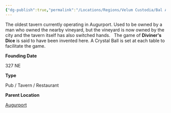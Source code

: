 ```yaml
---
{"dg-publish":true,"permalink":"/Locations/Regions/Velum Custodia/Bal Ascetica/Settlements/Augurport/The Wine-stained Rogue/"}
---
```


The oldest tavern currently operating in Augurport. Used to be owned by a man who owned the nearby vineyard, but the vineyard is now owned by the city and the tavern itself has also switched hands.   The game of **Diviner's Dice** is said to have been invented here. A Crystal Ball is set at each table to facilitate the game.

**Founding Date**

327 NE

**Type**

Pub / Tavern / Restaurant

**Parent Location**

[Augurport](/w/ambr-yn-jacklerogue89/a/augurport-settlement)
